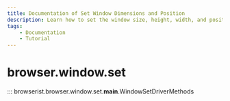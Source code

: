 ```yaml
---
title: Documentation of Set Window Dimensions and Position
description: Learn how to set the window size, height, width, and position in Browserist. Includes code examples for beginners and advanced users for web scraping and browser automation.
tags:
    - Documentation
    - Tutorial
---
```


# browser.window.set

::: browserist.browser.window.set.__main__.WindowSetDriverMethods
